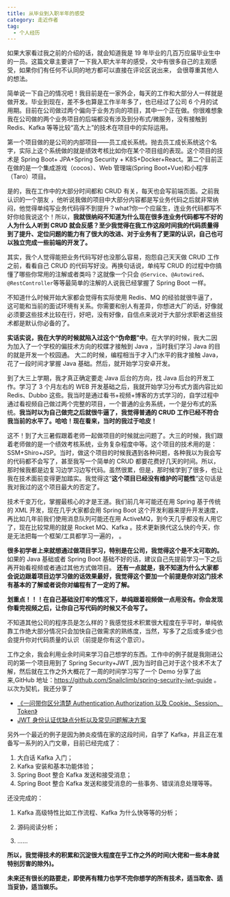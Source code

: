 ```yaml
---
title: 从毕业到入职半年的感受
category: 走近作者
tag:
  - 个人经历
---
```


如果大家看过我之前的介绍的话，就会知道我是 19 年毕业的几百万应届毕业生中的一员。这篇文章主要讲了一下我入职大半年的感受，文中有很多自己的主观感受，如果你们有任何不认同的地方都可以直接在评论区说出来， 会很尊重其他人的想法。

简单说一下自己的情况吧！我目前是在一家外企，每天的工作和大部分人一样就是做开发。毕业到现在，差不多也算是工作半年多了，也已经过了公司 6 个月的试用期。目前在公司做过两个偏向于业务方向的项目，其中一个正在做。你很难想象我在公司做的两个业务项目的后端都没有涉及到分布式/微服务，没有接触到 Redis、Kafka 等等比较“高大上”的技术在项目中的实际运用。

第一个项目做的是公司的内部项目——员工成长系统。抛去员工成长系统这个名字，实际上这个系统做的就是绩效考核比如你在某个项目组的表现。这个项目的技术是 Spring Boot+ JPA+Spring Security + K8S+Docker+React。第二个目前正在做的是一个集成游戏（cocos）、Web 管理端(Spring Boot+Vue)和小程序（Taro）项目。

是的，我在工作中的大部分时间都和 CRUD 有关，每天也会写前端页面。之前我认识的一个朋友 ，他听说我做的项目中大部分内容都是写业务代码之后就非常纳闷，他觉得单纯写业务代码得不到提升？what?你一个应届生，连业务代码都写不好你给我说这个！所以，**我就很纳闷不知道为什么现在很多连业务代码都写不好的人为什么人听到 CRUD 就会反感？至少我觉得在我工作这段时间我的代码质量得到了提升、定位问题的能力有了很大的改进、对于业务有了更深的认识，自己也可以独立完成一些前端的开发了。**

其实，我个人觉得能把业务代码写好也没那么容易，抱怨自己天天做 CRUD 工作之前，看看自己 CRUD 的代码写好没。再换句话说，单纯写 CRUD 的过程中你搞懂了哪些你常用的注解或者类吗？这就像一个只会 `@Service`、`@Autowired`、`@RestController`等等最简单的注解的人说我已经掌握了 Spring Boot 一样。

不知道什么时候开始大家都会觉得有实际使用 Redis、MQ 的经验就很牛逼了， 这可能和当前的面试环境有关系。你需要和别人有差异，你想进大厂的话，好像就必须要这些技术比较在行，好吧，没有好像，自信点来说对于大部分求职者这些技术都是默认你必备的了。

**实话实说，我在大学的时候就陷入过这个“伪命题”中**。在大学的时候，我大二因为加入了一个学校的偏技术方向的校媒才接触到 Java ，当时我们学习 Java 的目的就是开发一个校园通。 大二的时候，编程相当于才入门水平的我才接触 Java，花了一段时间才掌握 Java 基础。然后，就开始学习安卓开发。

到了大三上学期，我才真正确定要走 Java 后台的方向，找 Java 后台的开发工作。学习了 3 个月左右的 WEB 开发基础之后，我就开始学习分布式方面内容比如 Redis、Dubbo 这些。我当时是通过看书+视频+博客的方式学习的，自学过程中通过看视频自己做过两个完整的项目，一个普通的业务系统，一个是分布式的系统。**我当时以为自己做完之后就很牛逼了，我觉得普通的 CRUD 工作已经不符合我当前的水平了。哈哈！现在看来，当时的我过于哈皮！**

这不！到了大三暑假跟着老师一起做项目的时候就出问题了。大三的时候，我们跟着老师做的是一个绩效考核系统，业务复杂程度中等。这个项目的技术用的是：SSM+Shiro+JSP。当时，做这个项目的时候我遇到各种问题，各种我以为我会写的代码都不会写了，甚至我写一个简单的 CRUD 都要花费好几天的时间。所以，那时候我都是边复习边学习边写代码。虽然很累，但是，那时候学到了很多，也让我在技术面前变得更加踏实。我觉得这“**这个项目已经没有维护的可能性**”这句话是我对我过的这个项目最大的否定了。

技术千变万化，掌握最核心的才是王道。我们前几年可能还在用 Spring 基于传统的 XML 开发，现在几乎大家都会用 Spring Boot 这个开发利器来提升开发速度，再比如几年前我们使用消息队列可能还在用 ActiveMQ，到今天几乎都没有人用它了，现在比较常用的就是 Rocket MQ、Kafka 。技术更新换代这么快的今天，你是无法把每一个框架/工具都学习一遍的， 。

**很多初学者上来就想通过做项目学习，特别是在公司，我觉得这个是不太可取的。** 如果的 Java 基础或者 Spring Boot 基础不好的话，建议自己先提前学习一下之后再开始看视频或者通过其他方式做项目。 **还有一点就是，我不知道为什么大家都会说边跟着项目边学习做的话效果最好，我觉得这个要加一个前提是你对这门技术有基本的了解或者说你对编程有了一定的了解。**

**划重点！！！在自己基础没打牢的情况下，单纯跟着视频做一点用没有。你会发现你看完视频之后，让你自己写代码的时候又不会写了。**

不知道其他公司的程序员是怎么样的？我感觉技术积累很大程度在乎平时，单纯依靠工作绝大部分情况只会加快自己做需求的熟练度，当然，写多了之后或多或少也会提升你对代码质量的认识（前提是你有这个意识）。

工作之余，我会利用业余时间来学习自己想学的东西。工作中的例子就是我刚进公司的第一个项目用到了 Spring Security+JWT ,因为当时自己对于这个技术不太了解，然后就在工作之外大概花了一周的时间学习写了一个 Demo 分享了出来,GitHub 地址：<https://github.com/Snailclimb/spring-security-jwt-guide> 。以次为契机，我还分享了

- [《一问带你区分清楚 Authentication,Authorization 以及 Cookie、Session、Token》](https://mp.weixin.qq.com/s?__biz=Mzg2OTA0Njk0OA==&mid=2247485626&idx=1&sn=3247aa9000693dd692de8a04ccffeec1&chksm=cea24771f9d5ce675ea0203633a95b68bfe412dc6a9d05f22d221161147b76161d1b470d54b3&token=684071313&lang=zh_CN&scene=21#wechat_redirect)
- [JWT 身份认证优缺点分析以及常见问题解决方案](https://mp.weixin.qq.com/s?__biz=Mzg2OTA0Njk0OA==&mid=2247485655&idx=1&sn=583eeeb081ea21a8ec6347c72aa223d6&chksm=cea2471cf9d5ce0aa135f2fb9aa32d98ebb3338292beaccc1aae43d1178b16c0125eb4139ca4&token=1737409938&lang=zh_CN#rd)

另外一个最近的例子是因为肺炎疫情在家的这段时间，自学了 Kafka，并且正在准备写一系列的入门文章，目前已经完成了：

1. 大白话 Kafka 入门；
2. Kafka 安装和基本功能体验；
3. Spring Boot 整合 Kafka 发送和接受消息；
4. Spring Boot 整合 Kafka 发送和接受消息的一些事务、错误消息处理等等。

还没完成的：

1. Kafka 高级特性比如工作流程、Kafka 为什么快等等的分析；

2. 源码阅读分析；

3. ......

**所以，我觉得技术的积累和沉淀很大程度在乎工作之外的时间(大佬和一些本身就特别厉害的除外)。**

**未来还有很长的路要走，即使再有精力也学不完你想学的所有技术，适当取舍、适当妥协，适当娱乐。**
